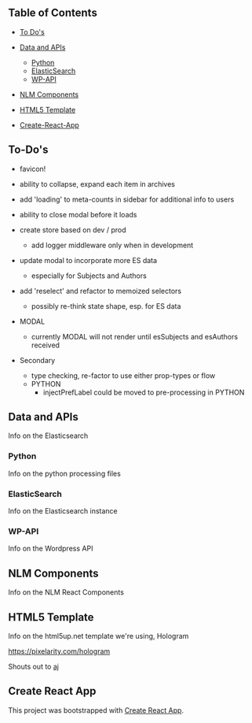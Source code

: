
## Table of Contents

- [To Do's](#to-dos)

- [Data and APIs](#data-and-apis)
  - [Python](#python)
  - [ElasticSearch](#elasticsearch)
  - [WP-API](#wp-api)

- [NLM Components](#nlm-components)

- [HTML5 Template](#html5-template)

- [Create-React-App](#create-react-app)

## To-Do's
- favicon!
- ability to collapse, expand each item in archives
- add 'loading' to meta-counts in sidebar for additional info to users
- ability to close modal before it loads
- create store based on dev / prod
    - add logger middleware only when in development
- update modal to incorporate more ES data
    - especially for Subjects and Authors
- add 'reselect' and refactor to memoized selectors
    - possibly re-think state shape, esp. for ES data
- MODAL
    - currently MODAL will not render until esSubjects and esAuthors received

- Secondary
    - type checking, re-factor to use either prop-types or flow
    - PYTHON
        - injectPrefLabel could be moved to pre-processing in PYTHON

## Data and APIs
Info on the Elasticsearch

### Python
Info on the python processing files

### ElasticSearch
Info on the Elasticsearch instance

### WP-API
Info on the Wordpress API

## NLM Components
Info on the NLM React Components

## HTML5 Template
Info on the html5up.net template we're using, Hologram

https://pixelarity.com/hologram

Shouts out to [aj](http://twitter.com/ajlkn)

## Create React App
This project was bootstrapped with [Create React App](https://github.com/facebook/create-react-app).

